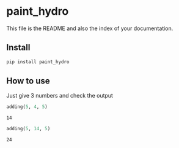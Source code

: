 # paint_hydro

<!-- WARNING: THIS FILE WAS AUTOGENERATED! DO NOT EDIT! -->

This file is the README and also the index of your documentation.

## Install

``` sh
pip install paint_hydro
```

## How to use

Just give 3 numbers and check the output

``` python
adding(5, 4, 5)
```

    14

``` python
adding(5, 14, 5)
```

    24
